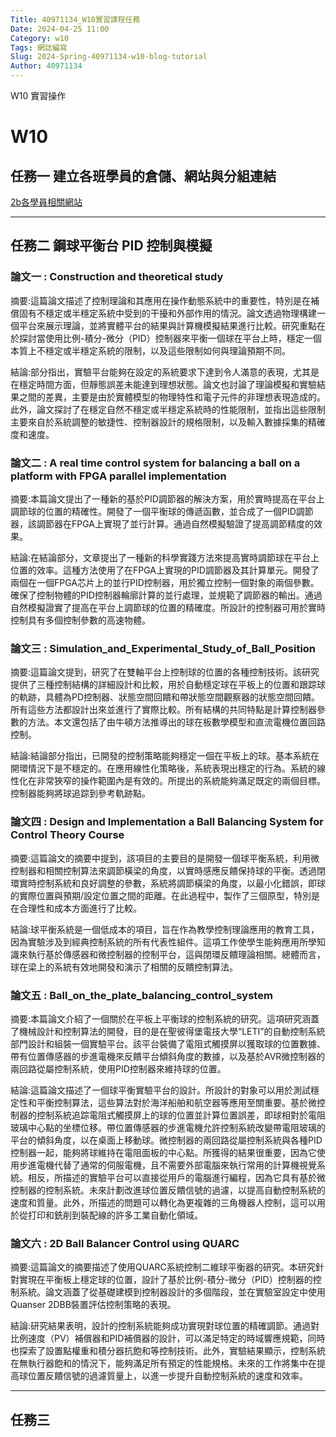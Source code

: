 ```yaml
---
Title: 40971134_W10實習課程任務
Date: 2024-04-25 11:00
Category: w10
Tags: 網誌編寫
Slug: 2024-Spring-40971134-w10-blog-tutorial
Author: 40971134
---
```


W10 實習操作

<!-- PELICAN_END_SUMMARY -->

# W10
## 任務一 建立各班學員的倉儲、網站與分組連結

<a href="https://40971134.github.io/cd2024/content/Brython.html">2b各學員相關網站</a>

------------------------------------------
## 任務二 鋼球平衡台 PID 控制與模擬

### 論文一 : Construction and theoretical study
摘要:這篇論文描述了控制理論和其應用在操作動態系統中的重要性，特別是在補償固有不穩定或半穩定系統中受到的干擾和外部作用的情況。論文透過物理構建一個平台來展示理論，並將實體平台的結果與計算機模擬結果進行比較。研究重點在於探討當使用比例-積分-微分（PID）控制器來平衡一個球在平台上時，穩定一個本質上不穩定或半穩定系統的限制，以及這些限制如何與理論預期不同。

結論:部分指出，實驗平台能夠在設定的系統要求下達到令人滿意的表現，尤其是在穩定時間方面，但靜態誤差未能達到理想狀態。論文也討論了理論模擬和實驗結果之間的差異，主要是由於實體模型的物理特性和電子元件的非理想表現造成的。此外，論文探討了在穩定自然不穩定或半穩定系統時的性能限制，並指出這些限制主要來自於系統調整的敏捷性、控制器設計的規格限制，以及輸入數據採集的精確度和速度。

### 論文二 : A real time control system for balancing a ball on a platform with FPGA parallel implementation
摘要:本篇論文提出了一種新的基於PID調節器的解決方案，用於實時提高在平台上調節球的位置的精確性。開發了一個平衡球的傳遞函數，並合成了一個PID調節器，該調節器在FPGA上實現了並行計算。通過自然模擬驗證了提高調節精度的效果。

結論:在結論部分，文章提出了一種新的科學實踐方法來提高實時調節球在平台上位置的效率。這種方法使用了在FPGA上實現的PID調節器及其計算單元。開發了兩個在一個FPGA芯片上的並行PID控制器，用於獨立控制一個對象的兩個參數。確保了控制物體的PID控制器輪廓計算的並行處理，並規範了調節器的輸出。通過自然模擬證實了提高在平台上調節球的位置的精確度。所設計的控制器可用於實時控制具有多個控制參數的高速物體。

### 論文三 : Simulation_and_Experimental_Study_of_Ball_Position
摘要:這篇論文提到，研究了在雙軸平台上控制球的位置的各種控制技術。該研究提供了三種控制結構的詳細設計和比較，用於自動穩定球在平板上的位置和跟踪球的軌跡，具體為PD控制器、狀態空間回饋和帶狀態空間觀察器的狀態空間回饋。所有這些方法都設計出來並進行了實際比較。所有結構的共同特點是計算控制器參數的方法。本文還包括了由牛頓方法推導出的球在板數學模型和直流電機位置回路控制。

結論:結論部分指出，已開發的控制策略能夠穩定一個在平板上的球。基本系統在開環情況下是不穩定的。在應用線性化策略後，系統表現出穩定的行為。系統的線性化在非常狹窄的操作範圍內是有效的。所提出的系統能夠滿足既定的兩個目標。控制器能夠將球追踪到參考軌跡點。

### 論文四 : Design and Implementation a Ball Balancing System for Control Theory Course
摘要:這篇論文的摘要中提到，該項目的主要目的是開發一個球平衡系統，利用微控制器和相關控制算法來調節橫梁的角度，以實時感應反饋保持球的平衡。透過閉環實時控制系統和良好調整的參數，系統將調節橫梁的角度，以最小化錯誤，即球的實際位置與預期/設定位置之間的距離。在此過程中，製作了三個原型，特別是在合理性和成本方面進行了比較。

結論:球平衡系統是一個低成本的項目，旨在作為教學控制理論應用的教育工具，因為實驗涉及到經典控制系統的所有代表性組件。這項工作使學生能夠應用所學知識來執行基於傳感器和微控制器的控制平台，這與閉環反饋理論相關。總體而言，球在梁上的系統有效地開發和演示了相關的反饋控制算法。

### 論文五 : Ball_on_the_plate_balancing_control_system
摘要:本篇論文介紹了一個關於在平板上平衡球的控制系統的研究。這項研究涵蓋了機械設計和控制算法的開發，目的是在聖彼得堡電技大學“LETI”的自動控制系統部門設計和組裝一個實驗平台。該平台裝備了電阻式觸摸屏以獲取球的位置數據、帶有位置傳感器的步進電機來反饋平台傾斜角度的數據，以及基於AVR微控制器的兩回路從屬控制系統，使用PID控制器來維持球的位置。

結論:這篇論文描述了一個球平衡實驗平台的設計。所設計的對象可以用於測試穩定性和平衡控制算法，這些算法對於海洋船舶和航空器等應用至關重要。基於微控制器的控制系統追踪電阻式觸摸屏上的球的位置並計算位置誤差，即球相對於電阻玻璃中心點的坐標位移。帶位置傳感器的步進電機允許控制系統改變帶電阻玻璃的平台的傾斜角度，以在桌面上移動球。微控制器的兩回路從屬控制系統與各種PID控制器一起，能夠將球維持在電阻面板的中心點。所獲得的結果很重要，因為它使用步進電機代替了通常的伺服電機，且不需要外部電腦來執行常用的計算機視覺系統。相反，所描述的實驗平台可以直接從用戶的電腦進行編程，因為它具有基於微控制器的控制系統。未來計劃改進球位置反饋信號的過濾，以提高自動控制系統的速度和質量。此外，所描述的問題可以轉化為更複雜的三角機器人控制，這可以用於從打印和銑削到裝配線的許多工業自動化領域。

### 論文六 : 2D Ball Balancer Control using QUARC
摘要:這篇論文的摘要描述了使用QUARC系統控制二維球平衡器的研究。本研究針對實現在平衡板上穩定球的位置，設計了基於比例-積分-微分（PID）控制器的控制系統。論文涵蓋了從基礎建模到控制器設計的多個階段，並在實驗室設定中使用Quanser 2DBB裝置評估控制策略的表現。

結論:研究結果表明，設計的控制系統能夠成功實現對球位置的精確調節。通過對比例速度（PV）補償器和PID補償器的設計，可以滿足特定的時域響應規範，同時也探索了設置點權重和積分器抗飽和等控制技術。此外，實驗結果顯示，控制系統在無執行器飽和的情況下，能夠滿足所有預定的性能規格。未來的工作將集中在提高球位置反饋信號的過濾質量上，以進一步提升自動控制系統的速度和效率。

------------------------------------------
## 任務三 